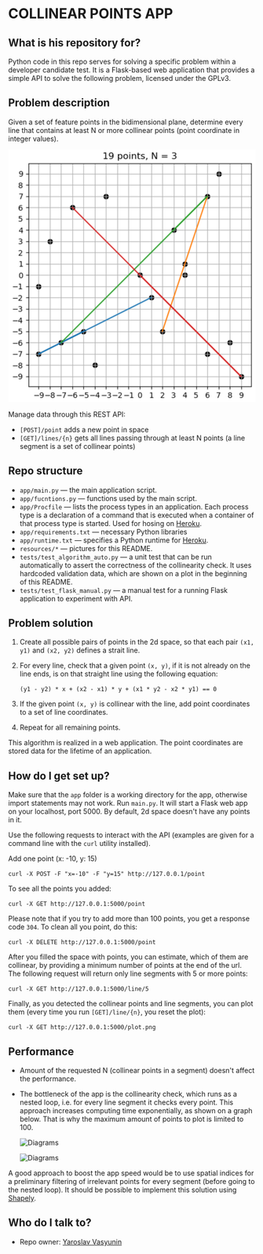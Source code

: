 # COLLINEAR POINTS APP

## What is his repository for?
Python code in this repo serves for solving a specific problem within a developer candidate test. It is a Flask-based web application that provides a simple API to solve the following problem, licensed under the GPLv3.

## Problem description

Given a set of feature points in the bidimensional plane, determine every line that contains at least N or more collinear points (point coordinate in integer values).

![Diagrams](resources/testing_plot.png)

Manage data through this REST API:

* `[POST]/point` adds a new point in space
* `[GET]/lines/{n}` gets all lines passing through at least N points (a line segment is a set of collinear points)

## Repo structure ##

- `app/main.py` — the main application script.
- `app/fucntions.py` — functions used by the main script.
- `app/Procfile` — lists the process types in an application. Each process type is a declaration of a command that is executed when a container of that process type is started. Used for hosing on [Heroku](https://www.heroku.com).
- `app/requirements.txt` — necessary Python libraries
- `app/runtime.txt` — specifies a Python runtime for [Heroku](https://www.heroku.com).
- `resources/*` — pictures for this README.
- `tests/test_algorithm_auto.py` — a unit test that can be run automatically to assert the correctness of the collinearity check. It uses hardcoded validation data, which are shown on a plot in the beginning of this README.
- `tests/test_flask_manual.py` — a manual test for a running Flask application to experiment with API.

## Problem solution

1. Create all possible pairs of points in the 2d space, so that each pair `(x1, y1)` and `(x2, y2)` defines a strait line. 

2. For every line, check that a given point `(x, y)`, if it is not already on the line ends, is on that straight line using the following equation:
    ```
    (y1 - y2) * x + (x2 - x1) * y + (x1 * y2 - x2 * y1) == 0
   ```
3. If the given point `(x, y)` is collinear with the line, add point coordinates to a set of line coordinates.
4. Repeat for all remaining points.

This algorithm is realized in a web application. The point coordinates are stored data for the lifetime of an application.

## How do I get set up?

Make sure that the `app` folder is a working directory for the app, otherwise import statements may not work. Run `main.py`. It will start a Flask web app on your localhost, port 5000. By default, 2d space doesn't have any points in it.

Use the following requests to interact with the API (examples are given for a command line with the `curl` utility installed).

Add one point (x: -10, y: 15)
```
curl -X POST -F "x=-10" -F "y=15" http://127.0.0.1/point
```
To see all the points you added:
```
curl -X GET http://127.0.0.1:5000/point
```
Please note that if you try to add more than 100 points, you get a response code `304`. To clean all you point, do this:
```
curl -X DELETE http://127.0.0.1:5000/point
```
After you filled the space with points, you can estimate, which of them are collinear, by providing a minimum number of points at the end of the url. The following request will return only line segments with 5 or more points:
```
curl -X GET http://127.0.0.1:5000/line/5
```
Finally, as you detected the collinear points and line segments, you can plot them (every time you run `[GET]/line/{n}`, you reset the plot):
```
curl -X GET http://127.0.0.1:5000/plot.png
```

## Performance

* Amount of the requested N (collinear points in a segment) doesn't affect the performance.
* The bottleneck of the app is the collinearity check, which runs as a nested loop, i.e. for every line segment it checks every point. This approach increases computing time exponentially, as shown on a graph below. That is why the maximum amount of points to plot is limited to 100.

    ![Diagrams](resources/execution_test1.png)

    ![Diagrams](resources/execution_test2.png)

A good approach to boost the app speed would be to use spatial indices for a preliminary filtering of irrelevant points for every segment (before going to the nested loop). It should be possible to implement this solution using [Shapely](https://pypi.org/project/Shapely/).

## Who do I talk to?

* Repo owner: [Yaroslav Vasyunin](https://www.linkedin.com/in/vasyunin/)